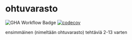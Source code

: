 # ohtuvarasto

![GHA Workflow Badge](https://github.com/htuppura/ohtuvarasto/workflows/CI/badge.svg)
[![codecov](https://codecov.io/gh/htuppura/ohtuvarasto/graph/badge.svg?token=6V4XTSGCP7)](https://codecov.io/gh/htuppura/ohtuvarasto)

ensimmäinen (nimeltään ohtuvarasto) tehtäviä 2-13 varten
